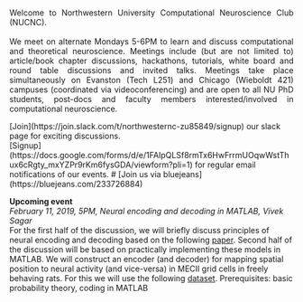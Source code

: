 <br>
<p align="justify">
Welcome to Northwestern University Computational Neuroscience Club (NUCNC).<br>
<br>
We meet on alternate Mondays 5-6PM to learn and discuss computational and theoretical neuroscience. Meetings include (but are not limited to) article/book chapter discussions, hackathons, tutorials, white board and round table discussions and invited talks. Meetings take place simultaneously on Evanston (Tech L251) and Chicago (Wieboldt 421) campuses (coordinated via videoconferencing) and are open to all NU PhD students, post-docs and faculty members interested/involved in computational neuroscience. 
</p>
[Join](https://join.slack.com/t/northwesternc-zu85849/signup) our slack page for exciting discussions.<br>
[Signup](https://docs.google.com/forms/d/e/1FAIpQLSf8rmTx6HwFrrmUOqwWstThux6cRgty_mxYZPr9rKm6fysGDA/viewform?pli=1) for regular email notifications of our events.
# [Join us via bluejeans](https://bluejeans.com/233726884)

**Upcoming event**<br>
*February 11, 2019, 5PM, Neural encoding and decoding in MATLAB, Vivek Sagar* <br>
For the first half of the discussion, we will briefly discuss principles of neural encoding and decoding based on the following [paper](https://www.sciencedirect.com/science/article/pii/S0079612306650310).
Second half of the discussion will be based on practically implementing these models in MATLAB. We will construct an encoder (and decoder) for mapping spatial position to neural activity (and vice-versa) in MECII grid cells in freely behaving rats. For this we will use the following [dataset](https://archive.norstore.no/pages/public/datasetDetail.jsf?id=8F6BE356-3277-475C-87B1-C7A977632DA7).
Prerequisites: basic probability theory, coding in MATLAB
